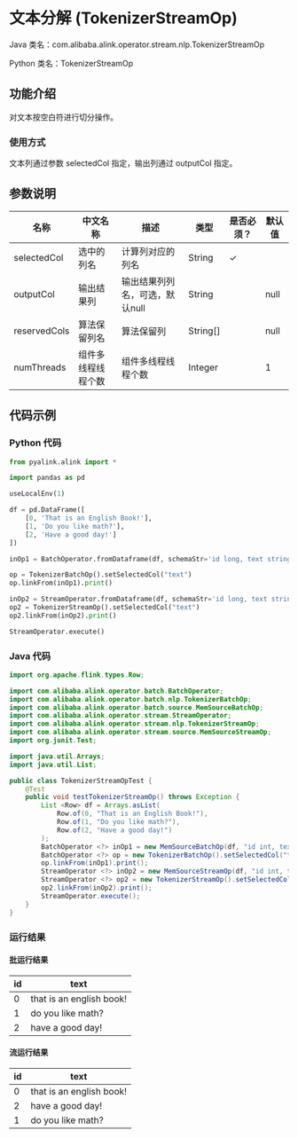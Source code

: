 # 文本分解 (TokenizerStreamOp)
Java 类名：com.alibaba.alink.operator.stream.nlp.TokenizerStreamOp

Python 类名：TokenizerStreamOp


## 功能介绍

对文本按空白符进行切分操作。

### 使用方式

文本列通过参数 selectedCol 指定，输出列通过 outputCol 指定。

## 参数说明
| 名称 | 中文名称 | 描述 | 类型 | 是否必须？ | 默认值 |
| --- | --- | --- | --- | --- | --- |
| selectedCol | 选中的列名 | 计算列对应的列名 | String | ✓ |  |
| outputCol | 输出结果列 | 输出结果列列名，可选，默认null | String |  | null |
| reservedCols | 算法保留列名 | 算法保留列 | String[] |  | null |
| numThreads | 组件多线程线程个数 | 组件多线程线程个数 | Integer |  | 1 |



## 代码示例
### Python 代码
```python
from pyalink.alink import *

import pandas as pd

useLocalEnv(1)

df = pd.DataFrame([
    [0, 'That is an English Book!'],
    [1, 'Do you like math?'],
    [2, 'Have a good day!']
])

inOp1 = BatchOperator.fromDataframe(df, schemaStr='id long, text string')

op = TokenizerBatchOp().setSelectedCol("text")
op.linkFrom(inOp1).print()

inOp2 = StreamOperator.fromDataframe(df, schemaStr='id long, text string')
op2 = TokenizerStreamOp().setSelectedCol("text")
op2.linkFrom(inOp2).print()

StreamOperator.execute()
```
### Java 代码
```java
import org.apache.flink.types.Row;

import com.alibaba.alink.operator.batch.BatchOperator;
import com.alibaba.alink.operator.batch.nlp.TokenizerBatchOp;
import com.alibaba.alink.operator.batch.source.MemSourceBatchOp;
import com.alibaba.alink.operator.stream.StreamOperator;
import com.alibaba.alink.operator.stream.nlp.TokenizerStreamOp;
import com.alibaba.alink.operator.stream.source.MemSourceStreamOp;
import org.junit.Test;

import java.util.Arrays;
import java.util.List;

public class TokenizerStreamOpTest {
	@Test
	public void testTokenizerStreamOp() throws Exception {
		List <Row> df = Arrays.asList(
			Row.of(0, "That is an English Book!"),
			Row.of(1, "Do you like math?"),
			Row.of(2, "Have a good day!")
		);
		BatchOperator <?> inOp1 = new MemSourceBatchOp(df, "id int, text string");
		BatchOperator <?> op = new TokenizerBatchOp().setSelectedCol("text");
		op.linkFrom(inOp1).print();
		StreamOperator <?> inOp2 = new MemSourceStreamOp(df, "id int, text string");
		StreamOperator <?> op2 = new TokenizerStreamOp().setSelectedCol("text");
		op2.linkFrom(inOp2).print();
		StreamOperator.execute();
	}
}
```

### 运行结果
#### 批运行结果
| id  | text                     |
|-----|--------------------------|
| 0   | that is an english book! |
| 1   | do you like math?        |
| 2   | have a good day!         |

#### 流运行结果
| id  | text                     |
|-----|--------------------------|
| 0   | that is an english book! |
| 2   | have a good day!         |
| 1   | do you like math?        |
